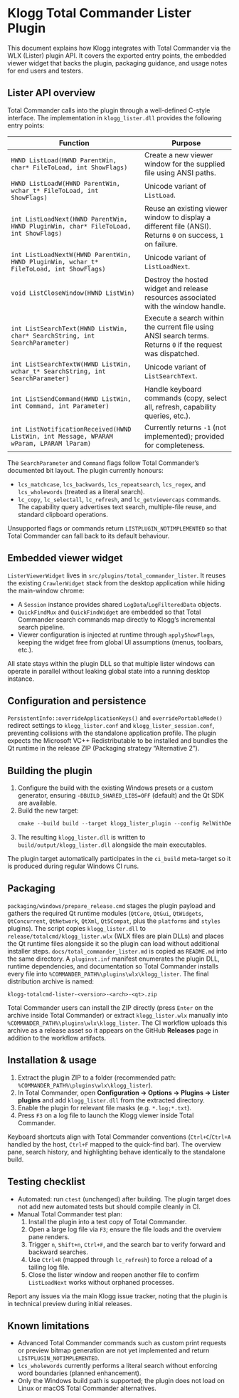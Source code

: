 # Klogg Total Commander Lister Plugin

This document explains how Klogg integrates with Total Commander via the WLX
(Lister) plugin API. It covers the exported entry points, the embedded viewer
widget that backs the plugin, packaging guidance, and usage notes for end users
and testers.

## Lister API overview

Total Commander calls into the plugin through a well-defined C-style interface.
The implementation in `klogg_lister.dll` provides the following entry points:

| Function | Purpose |
| --- | --- |
| `HWND ListLoad(HWND ParentWin, char* FileToLoad, int ShowFlags)` | Create a new viewer window for the supplied file using ANSI paths. |
| `HWND ListLoadW(HWND ParentWin, wchar_t* FileToLoad, int ShowFlags)` | Unicode variant of `ListLoad`. |
| `int ListLoadNext(HWND ParentWin, HWND PluginWin, char* FileToLoad, int ShowFlags)` | Reuse an existing viewer window to display a different file (ANSI). Returns `0` on success, `1` on failure. |
| `int ListLoadNextW(HWND ParentWin, HWND PluginWin, wchar_t* FileToLoad, int ShowFlags)` | Unicode variant of `ListLoadNext`. |
| `void ListCloseWindow(HWND ListWin)` | Destroy the hosted widget and release resources associated with the window handle. |
| `int ListSearchText(HWND ListWin, char* SearchString, int SearchParameter)` | Execute a search within the current file using ANSI search terms. Returns `0` if the request was dispatched. |
| `int ListSearchTextW(HWND ListWin, wchar_t* SearchString, int SearchParameter)` | Unicode variant of `ListSearchText`. |
| `int ListSendCommand(HWND ListWin, int Command, int Parameter)` | Handle keyboard commands (copy, select all, refresh, capability queries, etc.). |
| `int ListNotificationReceived(HWND ListWin, int Message, WPARAM wParam, LPARAM lParam)` | Currently returns `-1` (not implemented); provided for completeness. |

The `SearchParameter` and `Command` flags follow Total Commander’s documented
bit layout. The plugin currently honours:

* `lcs_matchcase`, `lcs_backwards`, `lcs_repeatsearch`, `lcs_regex`, and
  `lcs_wholewords` (treated as a literal search).
* `lc_copy`, `lc_selectall`, `lc_refresh`, and `lc_getviewercaps` commands. The
  capability query advertises text search, multiple-file reuse, and standard
  clipboard operations.

Unsupported flags or commands return `LISTPLUGIN_NOTIMPLEMENTED` so that Total
Commander can fall back to its default behaviour.

## Embedded viewer widget

`ListerViewerWidget` lives in `src/plugins/total_commander_lister`. It reuses the
existing `CrawlerWidget` stack from the desktop application while hiding the
main-window chrome:

* A `Session` instance provides shared `LogData`/`LogFilteredData` objects.
* `QuickFindMux` and `QuickFindWidget` are embedded so that Total Commander
  search commands map directly to Klogg’s incremental search pipeline.
* Viewer configuration is injected at runtime through `applyShowFlags`, keeping
  the widget free from global UI assumptions (menus, toolbars, etc.).

All state stays within the plugin DLL so that multiple lister windows can operate
in parallel without leaking global state into a running desktop instance.

## Configuration and persistence

`PersistentInfo::overrideApplicationKeys()` and `overridePortableMode()` redirect
settings to `klogg_lister.conf` and `klogg_lister_session.conf`, preventing
collisions with the standalone application profile. The plugin expects the
Microsoft VC++ Redistributable to be installed and bundles the Qt runtime in the
release ZIP (Packaging strategy “Alternative 2”).

## Building the plugin

1. Configure the build with the existing Windows presets or a custom generator,
   ensuring `-DBUILD_SHARED_LIBS=OFF` (default) and the Qt SDK are available.
2. Build the new target:
   ```powershell
   cmake --build build --target klogg_lister_plugin --config RelWithDebInfo
   ```
3. The resulting `klogg_lister.dll` is written to
   `build/output/klogg_lister.dll` alongside the main executables.

The plugin target automatically participates in the `ci_build` meta-target so it
is produced during regular Windows CI runs.

## Packaging

`packaging/windows/prepare_release.cmd` stages the plugin payload and gathers
the required Qt runtime modules (`QtCore`, `QtGui`, `QtWidgets`,
`QtConcurrent`, `QtNetwork`, `QtXml`, `Qt5Compat`, plus the `platforms` and
`styles` plugins). The script copies `klogg_lister.dll` to
`release/totalcmd/klogg_lister.wlx` (WLX files are plain DLLs) and places the
Qt runtime files alongside it so the plugin can load without additional
installer steps. `docs/total_commander_lister.md` is copied as `README.md`
into the same directory. A `pluginst.inf` manifest enumerates the plugin DLL,
runtime dependencies, and documentation so Total Commander installs every
file into `%COMMANDER_PATH%\plugins\wlx\klogg_lister`. The final distribution
archive is named:

```
klogg-totalcmd-lister-<version>-<arch>-<qt>.zip
```

Total Commander users can install the ZIP directly (press `Enter` on the
archive inside Total Commander) or extract `klogg_lister.wlx` manually into
`%COMMANDER_PATH%\plugins\wlx\klogg_lister`. The CI workflow uploads this
archive as a release asset so it appears on the GitHub **Releases** page in
addition to the workflow artifacts.

## Installation & usage

1. Extract the plugin ZIP to a folder (recommended path:
   `%COMMANDER_PATH%\plugins\wlx\klogg_lister`).
2. In Total Commander, open **Configuration → Options → Plugins → Lister
   plugins** and add `klogg_lister.dll` from the extracted directory.
3. Enable the plugin for relevant file masks (e.g. `*.log;*.txt`).
4. Press `F3` on a log file to launch the Klogg viewer inside Total Commander.

Keyboard shortcuts align with Total Commander conventions (`Ctrl+C`/`Ctrl+A`
handled by the host, `Ctrl+F` mapped to the quick-find bar). The overview pane,
search history, and highlighting behave identically to the standalone build.

## Testing checklist

* Automated: run `ctest` (unchanged) after building. The plugin target does not
  add new automated tests but should compile cleanly in CI.
* Manual Total Commander test plan:
  1. Install the plugin into a test copy of Total Commander.
  2. Open a large log file via `F3`; ensure the file loads and the overview pane
     renders.
  3. Trigger `n`, `Shift+n`, `Ctrl+F`, and the search bar to verify forward and
     backward searches.
  4. Use `Ctrl+R` (mapped through `lc_refresh`) to force a reload of a tailing
     log file.
  5. Close the lister window and reopen another file to confirm `ListLoadNext`
     works without orphaned processes.

Report any issues via the main Klogg issue tracker, noting that the plugin is in
technical preview during initial releases.

## Known limitations

* Advanced Total Commander commands such as custom print requests or preview
  bitmap generation are not yet implemented and return
  `LISTPLUGIN_NOTIMPLEMENTED`.
* `lcs_wholewords` currently performs a literal search without enforcing word
  boundaries (planned enhancement).
* Only the Windows build path is supported; the plugin does not load on Linux
  or macOS Total Commander alternatives.

